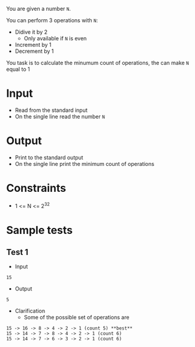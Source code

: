 You are given a number `N`.

You can perform 3 operations with `N`:

- Didive it by 2
  - Only available if `N` is even
- Increment by 1
- Decrement by 1

You task is to calculate the minumum count of operations, the can make `N` equal to 1


# Input

- Read from the standard input
- On the single line read the number `N`

# Output

- Print to the standard output
- On the single line print the minimum count of operations

# Constraints

- 1 <= N <= 2<sup>32</sup>

# Sample tests


## Test 1

- Input

```
15
```

- Output

```
5
```

- Clarification
  - Some of the possible set of operations are
```
15 -> 16 -> 8 -> 4 -> 2 -> 1 (count 5) **best**
15 -> 14 -> 7 -> 8 -> 4 -> 2 -> 1 (count 6)
15 -> 14 -> 7 -> 6 -> 3 -> 2 -> 1 (count 6)
```

